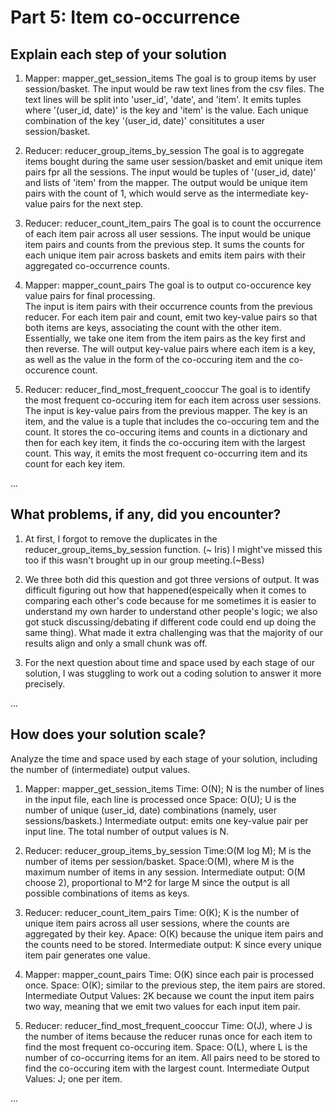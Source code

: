 # Part 5: Item co-occurrence

## Explain each step of your solution

1. Mapper: mapper_get_session_items
   The goal is to group items by user session/basket.
   The input would be raw text lines from the csv files. The text lines will be split into 'user_id', 'date', and 'item'.
   It emits tuples where '(user_id, date)' is the key and 'item' is the value. Each unique combination of the key '(user_id, date)' consititutes a user session/basket.

2. Reducer: reducer_group_items_by_session
   The goal is to aggregate items bought during the same user session/basket and emit unique item pairs fpr all the sessions.
   The input would be tuples of '(user_id, date)' and lists of 'item' from the mapper.
   The output would be unique item pairs with the count of 1, which would serve as the intermediate key-value pairs for the next step.

3. Reducer: reducer_count_item_pairs
   The goal is to count the occurrence of each item pair across all user sessions.
   The input would be unique item pairs and counts from the previous step.
   It sums the counts for each unique item pair across baskets and emits item pairs with their aggregated co-occurrence counts.

4. Mapper: mapper_count_pairs
   The goal is to output co-occurence key value pairs for final processing.  
   The input is item pairs with their occurrence counts from the previous reducer.
   For each item pair and count, emit two key-value pairs so that both items are keys, associating the count with the other item. Essentially, we take one item from the item pairs as the key first and then reverse. The will output key-value pairs where each item is a key, as well as the value in the form of the co-occuring item and the co-occurence count.

5. Reducer: reducer_find_most_frequent_cooccur
   The goal is to identify the most frequent co-occuring item for each item across user sessions.
   The input is key-value pairs from the previous mapper. The key is an item, and the value is a tuple that includes the co-occuring tem and the count.
   It stores the co-occuring items and counts in a dictionary and then for each key item, it finds the co-occuring item with the largest count. This way, it emits the most frequent co-occurring item and its count for each key item.

...

## What problems, if any, did you encounter?

1. At first, I forgot to remove the duplicates in the reducer_group_items_by_session function. (~ Iris) I might've missed this too if this wasn't brought up in our group meeting.(~Bess)

2. We three both did this question and got three versions of output. It was difficult figuring out how that happened(espeically when it comes to comparing each other's code because for me sometimes it is easier to understand my own harder to understand other people's logic; we also got stuck discussing/debating if different code could end up doing the same thing). What made it extra challenging was that the majority of our results align and only a small chunk was off.

3. For the next question about time and space used by each stage of our solution, I was stuggling to work out a coding solution to answer it more precisely.

...

## How does your solution scale?

Analyze the time and space used by each stage of your solution, including the number of (intermediate) output values.

1. Mapper: mapper_get_session_items
   Time: O(N); N is the number of lines in the input file, each line is processed once
   Space: O(U); U is the number of unique (user_id, date) combinations (namely, user sessions/baskets.)
   Intermediate output: emits one key-value pair per input line. The total number of output values is N.

2. Reducer: reducer_group_items_by_session
   Time:O(M log M); M is the number of items per session/basket.
   Space:O(M), where M is the maximum number of items in any session.
   Intermediate output: O(M choose 2), proportional to M^2 for large M since the output is all possible combinations of items as keys.

3. Reducer: reducer_count_item_pairs
   Time: O(K); K is the number of unique item pairs across all user sessions, where the counts are aggregated by their key.
   Apace: O(K) because the unique item pairs and the counts need to be stored.
   Intermediate output: K since every unique item pair generates one value.

4. Mapper: mapper_count_pairs
   Time: O(K) since each pair is processed once.
   Space: O(K); similar to the previous step, the item pairs are stored.
   Intermediate Output Values: 2K because we count the input item pairs two way, meaning that we emit two values for each input item pair.

5. Reducer: reducer_find_most_frequent_cooccur
   Time: O(J), where J is the number of items because the reducer runas once for each item to find the most frequent co-occuring item.
   Space: O(L), where L is the number of co-occurring items for an item. All pairs need to be stored to find the co-occuring item with the largest count.
   Intermediate Output Values: J; one per item.

...

